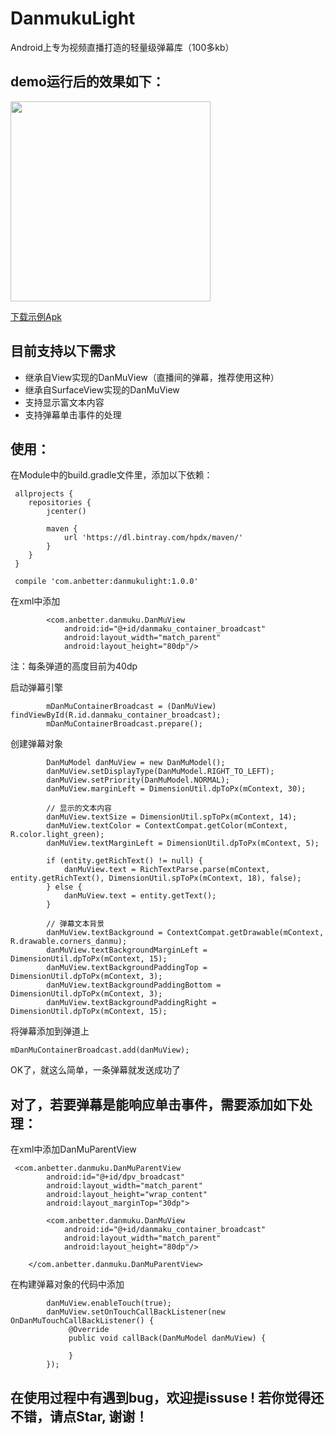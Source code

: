 # DanmukuLight
Android上专为视频直播打造的轻量级弹幕库（100多kb）

## demo运行后的效果如下：
<img src="https://github.com/hpdx/DanmukuLight/blob/master/result_image.jpg" width="320px" />

[下载示例Apk](https://github.com/hpdx/DanmukuLight/blob/master/danmuku.apk)


## 目前支持以下需求
* 继承自View实现的DanMuView（直播间的弹幕，推荐使用这种）
* 继承自SurfaceView实现的DanMuView
* 支持显示富文本内容
* 支持弹幕单击事件的处理

## 使用：

在Module中的build.gradle文件里，添加以下依赖：
```
 allprojects {
    repositories {
        jcenter()

        maven {
            url 'https://dl.bintray.com/hpdx/maven/'
        }
    }
 }

 compile 'com.anbetter:danmukulight:1.0.0'
```

在xml中添加
```
        <com.anbetter.danmuku.DanMuView
            android:id="@+id/danmaku_container_broadcast"
            android:layout_width="match_parent"
            android:layout_height="80dp"/>
```
注：每条弹道的高度目前为40dp


启动弹幕引擎
```
        mDanMuContainerBroadcast = (DanMuView) findViewById(R.id.danmaku_container_broadcast);
        mDanMuContainerBroadcast.prepare();
```


创建弹幕对象
```
        DanMuModel danMuView = new DanMuModel();
        danMuView.setDisplayType(DanMuModel.RIGHT_TO_LEFT);
        danMuView.setPriority(DanMuModel.NORMAL);
        danMuView.marginLeft = DimensionUtil.dpToPx(mContext, 30);

        // 显示的文本内容
        danMuView.textSize = DimensionUtil.spToPx(mContext, 14);
        danMuView.textColor = ContextCompat.getColor(mContext, R.color.light_green);
        danMuView.textMarginLeft = DimensionUtil.dpToPx(mContext, 5);

        if (entity.getRichText() != null) {
            danMuView.text = RichTextParse.parse(mContext, entity.getRichText(), DimensionUtil.spToPx(mContext, 18), false);
        } else {
            danMuView.text = entity.getText();
        }

        // 弹幕文本背景
        danMuView.textBackground = ContextCompat.getDrawable(mContext, R.drawable.corners_danmu);
        danMuView.textBackgroundMarginLeft = DimensionUtil.dpToPx(mContext, 15);
        danMuView.textBackgroundPaddingTop = DimensionUtil.dpToPx(mContext, 3);
        danMuView.textBackgroundPaddingBottom = DimensionUtil.dpToPx(mContext, 3);
        danMuView.textBackgroundPaddingRight = DimensionUtil.dpToPx(mContext, 15);
```


将弹幕添加到弹道上
```
mDanMuContainerBroadcast.add(danMuView);
```
OK了，就这么简单，一条弹幕就发送成功了


## 对了，若要弹幕是能响应单击事件，需要添加如下处理：

在xml中添加DanMuParentView
```
 <com.anbetter.danmuku.DanMuParentView
        android:id="@+id/dpv_broadcast"
        android:layout_width="match_parent"
        android:layout_height="wrap_content"
        android:layout_marginTop="30dp">

        <com.anbetter.danmuku.DanMuView
            android:id="@+id/danmaku_container_broadcast"
            android:layout_width="match_parent"
            android:layout_height="80dp"/>

    </com.anbetter.danmuku.DanMuParentView>
```

在构建弹幕对象的代码中添加
```
        danMuView.enableTouch(true);
        danMuView.setOnTouchCallBackListener(new OnDanMuTouchCallBackListener() {
             @Override
             public void callBack(DanMuModel danMuView) {

             }
        });
```

## 在使用过程中有遇到bug，欢迎提issuse ! 若你觉得还不错，请点Star, 谢谢！

